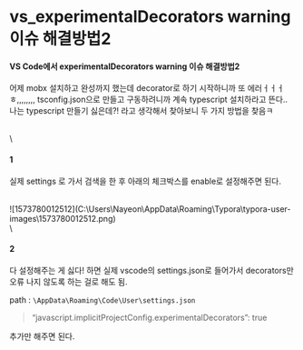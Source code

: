 # vs\_experimentalDecorators warning 이슈 해결방법2

#### VS Code에서 experimentalDecorators warning 이슈 해결방법2

어제 mobx 설치하고 완성까지 했는데 decorator로 하기 시작하니까 또 에러ㅓㅓㅓ ㅎ,,,,,,,, tsconfig.json으로 만들고 구동하려니까 계속 typescript 설치하라고 뜬다.. 나는 typescript 만들기 싫은데?! 라고 생각해서 찾아보니 두 가지 방법을 찾음ㅋ

\
\


#### 1

실제 settings 로 가서 검색을 한 후 아래의 체크박스를 enable로 설정해주면 된다.

\
!\[1573780012512]\(C:\Users\Nayeon\AppData\Roaming\Typora\typora-user-images\1573780012512.png)\
\


#### 2

다 설정해주는 게 싫다! 하면 실제 vscode의 settings.json로 들어가서 decorators만 오류 나지 않도록 하는 걸로 해도 됨.

path : `\AppData\Roaming\Code\User\settings.json`

> “javascript.implicitProjectConfig.experimentalDecorators”: true

추가만 해주면 된다.
